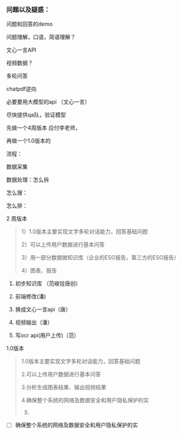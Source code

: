 ### 问题以及疑惑：

问题和回答的demo

问题理解，口语，简语理解？

文心一言API

视频数据？

多轮问答

chatpdf逆向



必要要用大模型的api （文心一言）

尽快提供qa队，验证模型

先做一个4周版本 应付李老师，



再做一个1.0版本的



流程：

数据采集

数据处理：怎么拆

怎么搜：

怎么排：

2 周版本

> 1）1.0版本主要实现文字多轮对话能力，回答基础问题
>
> 2）可以上传用户数据进行基本问答
>
> 3）用一部分数据做知识库（企业的ESG报告，第三方的ESG报告）
>
> 4）图表、报告

1. 初步知识库  （范峻铨唐创）

2. 前端修改(潘)

3. 换成文心一言api（唐）

4. 视频输出（潘）

5. 写ocr api(用户上传)（范）  

   





1.0版本

> 1.0版本主要实现文字多轮对话能力，回答基础问题
>
> 2.可以上传用户数据进行基本问答
>
> 3.分析生成图表结果、输出视频结果
>
> 4.确保整个系统的网络及数据安全和用户隐私保护的实
>
> 5.

- [ ] 确保整个系统的网络及数据安全和用户隐私保护的实


